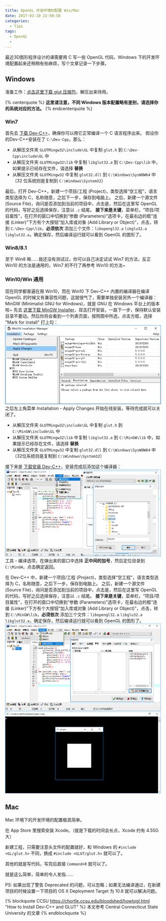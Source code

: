 ```yaml
---
title: OpenGL 开发环境的配置 Win/Mac
date: 2017-03-10 22:50:58
categories:
  - Tips
tags:
  - OpenGL
  -
---
```


最近3D图形程序设计的课需要用 C 写一些 OpenGL 代码，Windows 下的开发环境配置起来还稍稍有些麻烦，写个文章记录一下步骤。

## Windows

准备工作：[点击这里下载 glut 压缩包](http://chortle.ccsu.edu/Bloodshed/glutming.zip)，解压出来待用。

{% centerquote %}
**这里请注意，不同 Windows 版本配置略有差别，请选择你的系统对应的方法。**
{% endcenterquote %}
<!--more-->
### Win7

首先去 [下载 Dev-C++](http://prdownloads.sourceforge.net/dev-cpp/devcpp-4.9.9.2_setup.exe "SourceForge.net")，确保你可以用它正常编译一个 C 语言程序出来。
假设你的Dev-C++安装在了 `C:\Dev-Cpp`，那么：

* 从解压文件夹 `GLUTMingw32\include\GL` 中复制 `glut.h` 到 `C:\Dev-Cpp\include\GL` 中
* 从解压文件夹 `GLUTMingw32\lib` 中复制 `libglut32.a` 到 `C:\Dev-Cpp\lib` 中，如果提示已经存在文件，请选择 **替换**
* 从解压文件夹 `GLUTMingw32` 中复制 `glut32.dll` 到 `C:\Windows\SysWOW64` 中（32 位系统则是复制到 `C:\Windows\System32`）

最后，打开 Dev-C++，新建一个项目/工程 (Project)，类型选择“空工程”，语言类型选择为 C，名称随意，之后下一步，保存到电脑上。
之后，新建一个源文件 (Source File)，询问是否添加到当前的项目中，点击是，然后在这里写 OpenGL 的代码，写好之后选择保存，注意以 `.c` 结尾。
**接下来是关键**，菜单栏，“项目/项目属性”，在打开的窗口中切换到“参数 (Parameters)”选项卡，在最右边的框“连接 (Linker)”下方有个大按钮“加入库或对象 (Add Library or Object)”，点击，转到 `C:\Dev-Cpp\lib`，**必须依次** 添加三个文件：`libopengl32.a` `libglu32.a` `libglut32.a`，确定保存，然后编译运行就可以看到 OpenGL 的图形了。

### Win8/8.1

至于 Win8 嘛……我还没有测试过，你可以自己决定试试 Win7 的方法，反正 Win10 的方法是通用的，Win7 的不行了再参考 Win10 的方法~

### Win10/Win 通用

现在同学都普遍在用 Win10，而在 Win10 下 Dev-C++ 内置的编译器在编译 OpenGL 的时候又有兼容性问题，这就很气了，需要单独安装另外一个编译器：MinGW (Minimalist GNU for Windows)，就是 GNU 在 Windows 平台上的版本啦~
先去 [这里下载 MinGW Installer](https://sourceforge.net/projects/mingw/files/latest/download?source=files "SourceForge.net")，双击打开安装，一路下一步，保持默认安装目录不要动。然后你将会看到一个列表页面，按照图中所选，点击方框，选择 "Mark for install" 打上勾：
![Mark](/uploads/2017/03/mingw-install.png)
之后左上角菜单 Installation - Apply Changes 开始在线安装，等待完成就可以关闭了。

* 从解压文件夹 `GLUTMingw32\include\GL` 中复制 `glut.h` 到 `C:\MinGW\include\GL` 中
* 从解压文件夹 `GLUTMingw32\lib` 中复制 `libglut32.a` 到 `C:\MinGW\lib` 中，如果提示已经存在文件，请选择 **替换**
* 从解压文件夹 `GLUTMingw32` 中复制 `glut32.dll` 到 `C:\Windows\SysWOW64` 中（32位系统则是复制到 `C:\Windows\System32`）

接下来是 [下载安装 Dev-C++](https://sourceforge.net/projects/orwelldevcpp/files/Setup%20Releases/Dev-Cpp%205.11%20TDM-GCC%204.9.2%20Setup.exe/download "SourceForge.net")，安装完成后添加这个编译器：
![AddCompiler](/uploads/2017/03/devc1.png)
工具 - 编译选项，在弹出来的窗口中选择 **正中间的加号**，然后定位目录到 `C:\MinGW`，点击确定返回。

在 Dev-C++ 中，新建一个项目/工程 (Project)，类型选择“空工程”，语言类型选择为 C，名称随意，之后下一步，保存到电脑上。
之后，新建一个源文件 (Source File)，询问是否添加到当前的项目中，点击是，然后在这里写 OpenGL 的代码，写好之后选择保存，注意以 `.c` 结尾。
**接下来是关键**，菜单栏，“项目/项目属性”，在打开的窗口中切换到“参数 (Parameters)”选项卡，在最右边的框“连接 (Linker)”下方有个大按钮“加入库或对象 (Add Library or Object)”，点击，转到 `C:\MinGW\lib`，**必须依次** 添加三个文件：`libopengl32.a` `libglu32.a` `libglut32.a`，确定保存，然后编译运行就可以看到 OpenGL 的图形了。
![Link](/uploads/2017/03/devc2.png)
![Example](/uploads/2017/03/OpenGL.png)

## Mac

Mac 环境下的开发环境的配置极其简单。

在 App Store 里搜索安装 Xcode。（就是下载的时间会长点，Xcode 约有 4.55G 大）

新建工程，只需要注意头文件的配置就好，和 Windows 的 `#include <GL/glut.h>` 不同，换成 `#include <GLUT/glut.h>` 就可以了。

其他的就是写代码，写完后直接 `Command+R` 就可以了。

就是这么简单，简单的令人发指......

PS: 如果出现了警告 Deprecated 的问题，可以忽略；如果无法编译通过，在新建项目的时候设置一下项目的 OS X Deployment Target 为 10.8 就可以解决问题。

{% blockquote CCSU https://chortle.ccsu.edu/bloodshed/howtogl.html "How to Install Dev-C++ and GLUT" %}
本文参考 Central Connecticut State University 的文章
{% endblockquote %}
